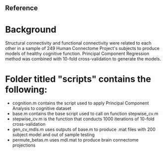 ## Reference

# Background
Structural connectivity and functional connectivity were related to each other in a sample of 249 Human Connectome Project's subjects to produce models of healthy cognitive function. Principal Component Regression method was combined with 10-fold cross-validation to generate the models. 

# Folder titled "scripts" contains the following:

- cognition.m contains the script used to apply Principal Component Analysis to cognitive dataset
- base.m contains the base script used to call on function stepwise_cv.m
- stepwise_cv.m is the function that conducts 1000 iterations of 10-fold cross-validation
- gen_cv_mdls.m uses outputs of base.m to produce .mat files with 200 subject model and out of sample testing
- permute_betas.m uses mdl.mat to produce brain connectome projections

